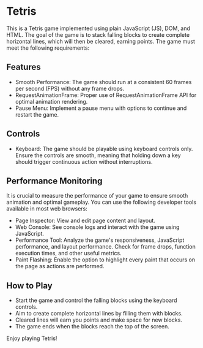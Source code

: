 # Tetris 

This is a Tetris game implemented using plain JavaScript (JS), DOM, and HTML. The goal of the game is to stack falling blocks to create complete horizontal lines, which will then be cleared, earning points. The game must meet the following requirements:

## Features

- Smooth Performance: The game should run at a consistent 60 frames per second (FPS) without any frame drops.
- RequestAnimationFrame: Proper use of RequestAnimationFrame API for optimal animation rendering.
- Pause Menu: Implement a pause menu with options to continue and restart the game.

## Controls

- Keyboard: The game should be playable using keyboard controls only. Ensure the controls are smooth, meaning that holding down a key should trigger continuous action without interruptions.

## Performance Monitoring

It is crucial to measure the performance of your game to ensure smooth animation and optimal gameplay. You can use the following developer tools available in most web browsers:

- Page Inspector: View and edit page content and layout.
- Web Console: See console logs and interact with the game using JavaScript.
- Performance Tool: Analyze the game's responsiveness, JavaScript performance, and layout performance. Check for frame drops, function execution times, and other useful metrics.
- Paint Flashing: Enable the option to highlight every paint that occurs on the page as actions are performed.

## How to Play

- Start the game and control the falling blocks using the keyboard controls.
- Aim to create complete horizontal lines by filling them with blocks.
- Cleared lines will earn you points and make space for new blocks.
- The game ends when the blocks reach the top of the screen.

Enjoy playing Tetris!


